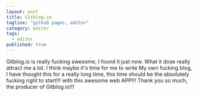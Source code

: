 ```yaml
---
layout: post
title: Gitblog.io
tagline: "github pages, editor"
category: editor
tags:
  - editor
published: true
---
```

Gitblog.io is really fucking awesome, I found it just now. What it dose really attract me a lot. I think maybe it's time for me to write My own fucking blog, I have thought this for a really long time, this time should be the absolutely fucking right to start!!! with this awesome web APP!!! Thank you so much, the producer of Gitblog.io!!!